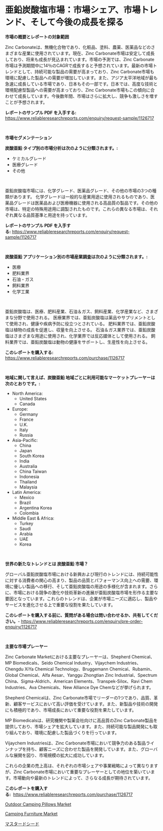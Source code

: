 <p><h1>亜鉛炭酸塩市場：市場シェア、市場トレンド、そして今後の成長を探る</h1></p><p><strong>市場の概要とレポートの対象範囲</strong></p>
<p><p>Zinc Carbonateは、無機化合物であり、化粧品、塗料、農薬、医薬品などのさまざまな産業に使用されています。現在、Zinc Carbonate市場は安定して成長しており、将来も成長が見込まれています。市場の予測では、Zinc Carbonate市場は予測期間中に14％のCAGRで成長すると予想されています。最新の市場トレンドとして、持続可能な製品の需要が高まっており、Zinc Carbonate市場も環境に配慮した製品への需要が増加しています。また、アジア太平洋地域が最も急速に成長している市場であり、日本もその一部です。日本では、高度な技術と環境配慮型製品への需要が高まっており、Zinc Carbonate市場もこの傾向に合わせて成長しています。今後数年間、市場はさらに拡大し、競争も激しさを増すことが予想されます。</p></p>
<p><strong>レポートのサンプル PDF を入手する:</strong> <a href="https://www.reliableresearchreports.com/enquiry/request-sample/1126717">https://www.reliableresearchreports.com/enquiry/request-sample/1126717</a></p>
<p>&nbsp;</p>
<p><strong>市場セグメンテーション</strong></p>
<p><strong>炭酸亜鉛 タイプ別の市場分析は次のように分類されます。:</strong></p>
<p><ul><li>ケミカルグレード</li><li>医療グレード</li><li>その他</li></ul></p>
<p>&nbsp;</p>
<p><p>亜鉛炭酸塩市場には、化学グレード、医薬品グレード、その他の市場の3つの種類があります。 化学グレードは一般的な産業用途に使用されるものであり、医薬品グレードは医薬品および医療機器に使用される高品質の製品です。その他の市場は、特定の特殊用途用に調製されたものです。これらの異なる市場は、それぞれ異なる品質基準と用途を持っています。</p></p>
<p><strong>レポートのサンプル PDF を入手する:</strong>&nbsp;<a href="https://www.reliableresearchreports.com/enquiry/request-sample/1126717">https://www.reliableresearchreports.com/enquiry/request-sample/1126717</a></p>
<p>&nbsp;</p>
<p><strong> 炭酸亜鉛 アプリケーション別の市場産業調査は次のように分類されます。:</strong></p>
<p><ul><li>医療</li><li>肥料業界</li><li>石油・ガス</li><li>飼料業界</li><li>化学工業</li></ul></p>
<p>&nbsp;</p>
<p><p>亜鉛炭酸塩は、医療、肥料産業、石油＆ガス、飼料産業、化学産業など、さまざまな分野で使用される。 医療業界では、亜鉛炭酸塩は薬品やサプリメントとして使用され、健康や疾病予防に役立つとされている。 肥料業界では、亜鉛炭酸塩は植物の成長を促進し、収量を向上させる。 石油＆ガス業界では、亜鉛炭酸塩はさまざまな用途に使用され、化学業界では反応媒体として使用される。 飼料業界では、亜鉛炭酸塩は動物の健康をサポートし、生産性を向上させる。</p></p>
<p><strong>このレポートを購入する:</strong>&nbsp; <a href="https://www.reliableresearchreports.com/purchase/1126717">https://www.reliableresearchreports.com/purchase/1126717</a></p>
<p>&nbsp;</p>
<p><strong>地域に関して言えば、炭酸亜鉛 地域ごとに利用可能なマーケットプレーヤーは次のとおりです。:</strong></p>
<p><ul>
    <li>
        North America:
        <ul>
            <li>United States</li>
            <li>Canada</li>
        </ul>
    </li>
    <li>
        Europe:
        <ul>
            <li>Germany</li>
            <li>France</li>
            <li>U.K.</li>
            <li>Italy</li>
            <li>Russia</li>
        </ul>
    </li>
    <li>
        Asia-Pacific:
        <ul>
            <li>China</li>
            <li>Japan</li>
            <li>South Korea</li>
            <li>India</li>
            <li>Australia</li>
            <li>China Taiwan</li>
            <li>Indonesia</li>
            <li>Thailand</li>
            <li>Malaysia</li>
        </ul>
    </li>
    <li>
        Latin America:
        <ul>
            <li>Mexico</li>
            <li>Brazil</li>
            <li>Argentina Korea</li>
            <li>Colombia</li>
        </ul>
    </li>
    <li>
        Middle East & Africa:
        <ul>
            <li>Turkey</li>
            <li>Saudi</li>
            <li>Arabia</li>
            <li>UAE</li>
            <li>Korea</li>
        </ul>
    </li>
    </ul></p>
<p>&nbsp;</p>
<p><strong>世界の新たなトレンドとは 炭酸亜鉛 市場？</strong></p>
<p><p>グローバル亜鉛炭酸塩市場における新興および現行のトレンドには、持続可能性に対する消費者の関心の高まり、製品の品質とパフォーマンス向上への需要、環境に優しい製品への移行、そして亜鉛炭酸塩の用途の多様化が含まれます。さらに、市場における競争の激化や技術革新の進展が亜鉛炭酸塩市場を形作る主要な要因となっています。これらのトレンドは、企業が市場ニーズに適応し、製品やサービスを進化させる上で重要な役割を果たしています。</p></p>
<p><strong>このレポートを購入する前に、質問がある場合は問い合わせるか、共有してください。</strong>- <a href="https://www.reliableresearchreports.com/enquiry/pre-order-enquiry/1126717">https://www.reliableresearchreports.com/enquiry/pre-order-enquiry/1126717</a></p>
<p>&nbsp;</p>
<p><strong>主要な市場プレーヤー</strong></p>
<p><p>Zinc Carbonate Marketにおける主要なプレーヤーは、Shepherd Chemical、MP Biomedicals、Seido Chemical Industry、Vijaychem Industries、Chengdu XiYa Chemical Technology、Bruggemann Chemical、Rubamin、Global Chemical、Alfa Aesar、Yanggu Zhongtian Zinc Industrial、Spectrum China、Sigma-Aldrich、American Elements、Transpek-Silox、Ravi Chem Industries、Ava Chemicals、New Alliance Dye Chemなどが挙げられます。</p><p>Shepherd Chemicalは、Zinc Carbonate市場でリーダーの1つであり、品質、革新、顧客サービスにおいて高い評価を受けています。また、新製品や技術の開発にも積極的であり、市場成長において重要な役割を果たしています。</p><p>MP Biomedicalsは、研究機関や製薬会社向けに高品質のZinc Carbonate製品を提供しており、市場シェアを拡大しています。また、持続可能な製品開発にも取り組んでおり、環境に配慮した製品づくりを行っています。</p><p>Vijaychem Industriesは、Zinc Carbonate市場において競争力のある製品ラインナップを持ち、顧客ニーズに合わせた製品を開発しています。また、グローバルな展開を図り、市場規模の拡大に成功しています。</p><p>これらの企業の売上高は、それぞれの市場シェアや事業戦略によって異なりますが、Zinc Carbonate市場において重要なプレーヤーとしての地位を築いています。市場動向や最新のトレンドによって、さらなる成長が期待されています。</p></p>
<p><strong>このレポートを購入する:</strong>&nbsp;&nbsp;<a href="https://www.reliableresearchreports.com/purchase/1126717">https://www.reliableresearchreports.com/purchase/1126717</a></p>
<p><p><a href="https://github.com/markusgodoy/Market-Research-Report-List-2/blob/main/outdoor-camping-pillows-market.md">Outdoor Camping Pillows Market</a></p><p><a href="https://github.com/arionmp/Market-Research-Report-List-2/blob/main/camping-furniture-market.md">Camping Furniture Market</a></p><p><a href="https://medium.com/@attyourniture/%E3%83%9E%E3%82%B9%E3%82%BF%E3%83%BC%E3%83%89%E3%82%B7%E3%83%BC%E3%83%89%E5%B8%82%E5%A0%B4%E3%83%AC%E3%83%9D%E3%83%BC%E3%83%88%E3%81%AF-%E3%81%93%E3%81%AE%E5%B8%82%E5%A0%B4%E3%81%AE%E6%9C%80%E6%96%B0%E3%81%AE%E3%83%88%E3%83%AC%E3%83%B3%E3%83%89%E3%81%A8%E6%88%90%E9%95%B7%E6%A9%9F%E4%BC%9A%E3%82%92%E6%98%8E%E3%82%89%E3%81%8B%E3%81%AB%E3%81%97%E3%81%A6%E3%81%84%E3%81%BE%E3%81%99-2b2ba8fc2fae">マスタードシード</a></p></p>